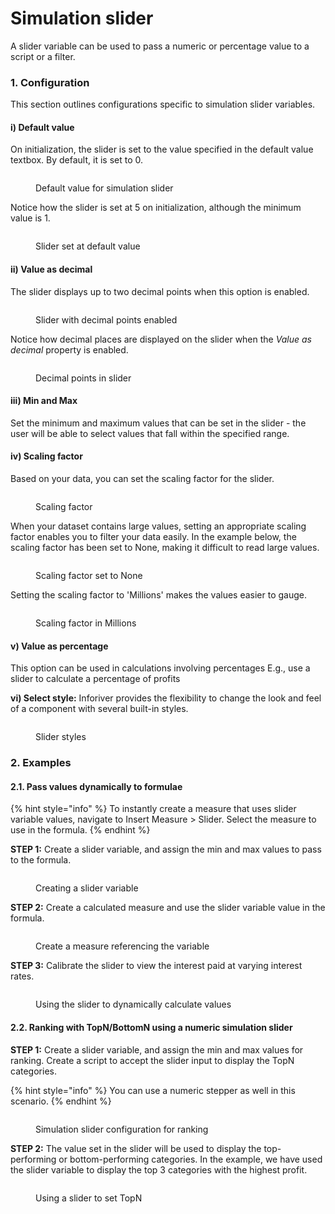 # Simulation slider

A slider variable can be used to pass a numeric or percentage value to a script or a filter.

### 1. Configuration

This section outlines configurations specific to simulation slider variables.

#### **i) Default value**

On initialization, the slider is set to the value specified in the default value textbox. By default, it is set to 0.

<figure><img src="../../../../../.gitbook/assets/image (437).png" alt=""><figcaption><p>Default value for simulation slider</p></figcaption></figure>

Notice how the slider is set at 5 on initialization, although the minimum value is 1.

<figure><img src="../../../../../.gitbook/assets/image (438).png" alt=""><figcaption><p>Slider set at default value</p></figcaption></figure>

#### **ii) Value as decimal**

The slider displays up to two decimal points when this option is enabled.

<figure><img src="../../../../../.gitbook/assets/image (439).png" alt=""><figcaption><p>Slider with decimal points enabled</p></figcaption></figure>

Notice how decimal places are displayed on the slider when the _Value as decimal_ property is enabled.

<figure><img src="../../../../../.gitbook/assets/image (440).png" alt=""><figcaption><p>Decimal points in slider</p></figcaption></figure>

#### **iii) Min and Max**

Set the minimum and maximum values that can be set in the slider - the user will be able to select values that fall within the specified range.

#### **iv) Scaling factor**&#x20;

Based on your data, you can set the scaling factor for the slider.

<figure><img src="../../../../../.gitbook/assets/image (462).png" alt=""><figcaption><p>Scaling factor</p></figcaption></figure>

When your dataset contains large values, setting an appropriate scaling factor enables you to filter your data easily. In the example below, the scaling factor has been set to None, making it difficult to read large values.

<figure><img src="../../../../../.gitbook/assets/image (466).png" alt=""><figcaption><p>Scaling factor set to None</p></figcaption></figure>

Setting the scaling factor to 'Millions' makes the values easier to gauge.

<figure><img src="../../../../../.gitbook/assets/image (467).png" alt=""><figcaption><p>Scaling factor in Millions</p></figcaption></figure>

#### **v) Value as percentage**

This option can be used in calculations involving percentages E.g., use a slider to calculate a percentage of profits

**vi)  Select style:** Inforiver provides the flexibility to change the look and feel of a component with several built-in styles.

<figure><img src="../../../../../.gitbook/assets/image (464).png" alt=""><figcaption><p>Slider styles</p></figcaption></figure>

### 2. Examples

#### 2.1. Pass values dynamically to formulae

{% hint style="info" %}
To instantly create a measure that uses slider variable values, navigate to Insert Measure > Slider.  Select the measure to use in the formula.
{% endhint %}

**STEP 1:** Create a slider variable, and assign the min and max values to pass to the formula.&#x20;

<figure><img src="../../../../../.gitbook/assets/image.png" alt=""><figcaption><p>Creating a slider variable</p></figcaption></figure>

**STEP 2:** Create a calculated measure and use the slider variable value in the formula.

<figure><img src="../../../../../.gitbook/assets/image (2).png" alt=""><figcaption><p>Create a measure referencing the variable</p></figcaption></figure>

**STEP 3:** Calibrate the slider to view the interest paid at varying interest rates.

<figure><img src="../../../../../.gitbook/assets/image (3).png" alt=""><figcaption><p>Using the slider to dynamically calculate values</p></figcaption></figure>

#### 2.2. Ranking with TopN/BottomN using a numeric simulation slider

**STEP 1:** Create a slider variable, and assign the min and max values for ranking. Create a script to accept the slider input to display the TopN categories.

{% hint style="info" %}
You can use a numeric stepper as well in this scenario.
{% endhint %}

<figure><img src="../../../../../.gitbook/assets/image (424).png" alt=""><figcaption><p>Simulation slider configuration for ranking</p></figcaption></figure>

**STEP 2:** The value set in the slider will be used to display the top-performing or bottom-performing categories. In the example, we have used the slider variable to display the top 3 categories with the highest profit.&#x20;

<figure><img src="../../../../../.gitbook/assets/image (425).png" alt=""><figcaption><p>Using a slider to set TopN</p></figcaption></figure>
